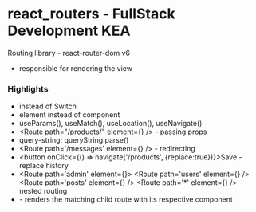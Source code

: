 # react_routers - FullStack Development KEA

Routing library - react-router-dom v6

- responsible for rendering the view

### Highlights

- <Routes></Routes> instead of Switch
- element instead of component
- useParams(), useMatch(), useLocation(), useNavigate()
- <Route path="/products/" element={<Products products={products} />} /> - passing props
- query-string: queryString.parse()
- <Route path='/messages' element={<Navigate to="/posts" />} /> - redirecting
- <button onClick={() => navigate('/products', {replace:true})}>Save</button> - replace history
- <Route path='admin' element={<Dashboard />}>
  <Route path='users' element={<Users />} />
  <Route path='posts' element={<AdminPosts />} />
  <Route path='\*' element={<NotFound />} />
  </Route> - nested routing
- <Outlet /> - renders the matching child route with its respective component
